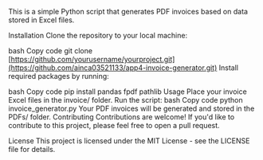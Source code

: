 This is a simple Python script that generates PDF invoices based on data stored in Excel files.

Installation
Clone the repository to your local machine:

bash
Copy code
git clone [https://github.com/yourusername/yourproject.git](https://github.com/ainca03521133/app4-invoice-generator.git)
Install required packages by running:

bash
Copy code
pip install pandas fpdf pathlib
Usage
Place your invoice Excel files in the invoice/ folder.
Run the script:
bash
Copy code
python invoice_generator.py
Your PDF invoices will be generated and stored in the PDFs/ folder.
Contributing
Contributions are welcome! If you'd like to contribute to this project, please feel free to open a pull request.

License
This project is licensed under the MIT License - see the LICENSE file for details.



